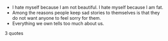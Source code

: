  - I hate myself because I am not beautiful. I hate myself because I am fat.
 - Among the reasons people keep sad stories to themselves is that they do not want anyone to feel sorry for them.
 - Everything we own tells too much about us.

3 quotes